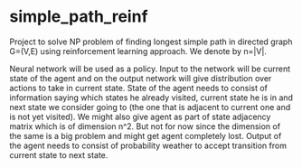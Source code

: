 # simple_path_reinf

Project to solve NP problem of finding longest simple path in directed graph G=(V,E) using reinforcement learning approach.
We denote by n=|V|.

Neural network will be used as a policy.
Input to the network will be current state of the agent
and on the output network will give distribution over actions
to take in current state.
State of the agent needs to consist of information
saying which states he already visited, current state he is in and next state we consider going to (the one that is adjacent to current one and is not yet visited). We might also give agent as part of state adjacency matrix which is of dimension n^2. But not for now since the dimension of the same is a big problem and might get agent completely lost.
Output of the agent needs to consist of probability weather
to accept transition from current state to next state.
